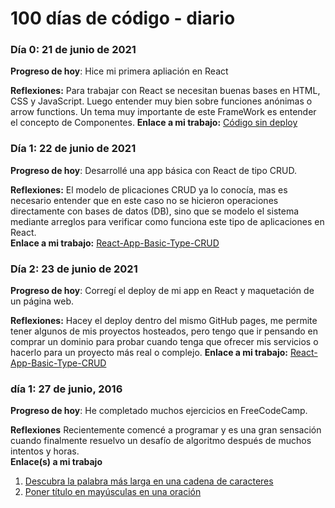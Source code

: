 # 100 días de código - diario

### Día 0: 21 de junio de 2021

**Progreso de hoy**: Hice mi primera apliación en React

**Reflexiones:** Para trabajar con React se necesitan buenas bases en HTML, CSS y JavaScript. Luego entender muy bien sobre funciones anónimas o  arrow functions. Un tema muy importante de este FrameWork es entender el concepto de Componentes.
**Enlace a mi trabajo:** [Código sin deploy](https://github.com/NiverMtz/React-FireBase-Webinar)

### Día 1: 22 de junio de 2021

**Progreso de hoy**: Desarrollé una app básica con React de tipo CRUD.

**Reflexiones:** El modelo de plicaciones CRUD ya lo conocía, mas es necesario entender que en este caso no se hicieron operaciones directamente con bases de datos (DB), sino que se modelo el sistema mediante arreglos para verificar como funciona este tipo de aplicaciones en React.  
**Enlace a mi trabajo:** [React-App-Basic-Type-CRUD](nivermtz.github.io/app-basic-crud/)

### Día 2: 23 de junio de 2021

**Progreso de hoy**: Corregí el deploy de mi app en React y maquetación de un página web.

**Reflexiones:** Hacey el deploy dentro del mismo GitHub pages, me permite tener algunos de mis proyectos hosteados, pero tengo que ir pensando en comprar un dominio para probar cuando tenga que ofrecer mis servicios o hacerlo para un proyecto más real o complejo.
**Enlace a mi trabajo:** [React-App-Basic-Type-CRUD](nivermtz.github.io/app-basic-crud/)

### día 1: 27 de junio, 2016

**Progreso de hoy**: He completado muchos ejercicios en FreeCodeCamp.

**Reflexiones** Recientemente comencé a programar y es una gran sensación cuando finalmente resuelvo un desafío de algoritmo después de muchos intentos y horas.  
**Enlace(s) a mi trabajo**

1.  [Descubra la palabra más larga en una cadena de caracteres](https://www.freecodecamp.com/challenges/find-the-longest-word-in-a-string)
2.  [Poner título en mayúsculas en una oración](https://www.freecodecamp.com/challenges/title-case-a-sentence)

